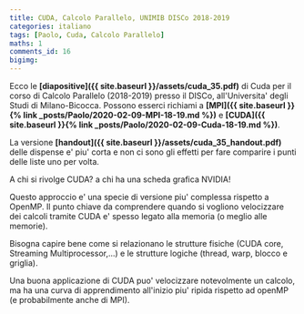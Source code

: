```yaml
---
title: CUDA, Calcolo Parallelo, UNIMIB DISCo 2018-2019
categories: italiano
tags: [Paolo, Cuda, Calcolo Parallelo]
maths: 1
comments_id: 16
bigimg:
---
```


Ecco le **[diapositive]({{ site.baseurl }}/assets/cuda_35.pdf)** di Cuda per il corso di Calcolo Parallelo 
(2018-2019) presso il DISCo, all'Universita' degli Studi di Milano-Bicocca.
Possono esserci richiami a  **[MPI]({{ site.baseurl }}{% link _posts/Paolo/2020-02-09-MPI-18-19.md %})**
 e **[CUDA]({{ site.baseurl }}{% link _posts/Paolo/2020-02-09-Cuda-18-19.md %})**.



La versione **[handout]({{ site.baseurl }}/assets/cuda_35_handout.pdf)**
 delle dispense e' piu' corta e non ci sono gli 
effetti per fare comparire i punti delle liste uno per volta.

A chi si rivolge CUDA? a chi ha una scheda grafica NVIDIA!

Questo approccio e' una specie di versione piu' complessa rispetto a OpenMP.
Il punto chiave da comprendere quando si vogliono velocizzare 
dei calcoli tramite CUDA e' spesso legato alla memoria (o meglio alle memorie).

Bisogna capire bene come si relazionano le strutture fisiche (CUDA core,
Streaming Multiprocessor,...) e le strutture logiche (thread, warp, blocco e griglia).

Una buona applicazione di CUDA puo' velocizzare notevolmente un calcolo, ma ha una
curva di apprendimento all'inizio piu' ripida rispetto ad openMP (e probabilmente anche di MPI).
